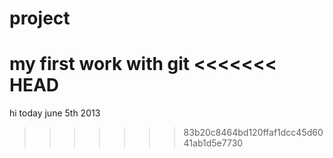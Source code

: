 project
=======

my first work with git
<<<<<<< HEAD
=======

hi today june 5th 2013
>>>>>>> 83b20c8464bd120ffaf1dcc45d6041ab1d5e7730
